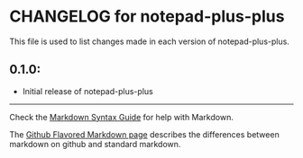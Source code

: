 # CHANGELOG for notepad-plus-plus

This file is used to list changes made in each version of notepad-plus-plus.

## 0.1.0:

* Initial release of notepad-plus-plus

- - - 
Check the [Markdown Syntax Guide](http://daringfireball.net/projects/markdown/syntax) for help with Markdown.

The [Github Flavored Markdown page](http://github.github.com/github-flavored-markdown/) describes the differences between markdown on github and standard markdown.
